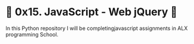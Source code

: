 # :ocean: 0x15. JavaScript - Web jQuery :ocean:
In this Python repository I will be completingjavascript assignments in ALX programming School.
